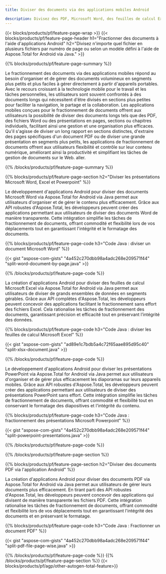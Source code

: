 ```yaml
---
title: Diviser des documents via des applications mobiles Android 

description: Divisez des PDF, Microsoft Word, des feuilles de calcul Excel et des présentations PowerPoint via votre application Android. Divisez le document par numéro de page ou selon un modèle prédéfini.
---
```


{{< blocks/products/pf/feature-page-wrap >}}
{{< blocks/products/pf/feature-page-header h1="Fractionner des documents à l'aide d'applications Android" h2="Divisez n'importe quel fichier en plusieurs fichiers par numéro de page ou selon un modèle défini à l'aide de Aspose.Total for Android via Java." >}}

{{% blocks/products/pf/feature-page-summary %}}

Le fractionnement des documents via des applications mobiles répond au besoin d'organiser et de gérer des documents volumineux en segments plus petits et plus faciles à gérer directement à partir d'appareils portables. Avec le recours croissant à la technologie mobile pour le travail et les tâches personnelles, les utilisateurs sont souvent confrontés à des documents longs qui nécessitent d'être divisés en sections plus petites pour faciliter la navigation, le partage et la collaboration. Les applications mobiles conçues pour le fractionnement de documents offrent aux utilisateurs la possibilité de diviser des documents longs tels que des PDF, des fichiers Word ou des présentations en pages, sections ou chapitres individuels, facilitant ainsi une gestion et une organisation plus efficaces. Qu'il s'agisse de diviser un long rapport en sections distinctes, d'extraire des pages spécifiques d'un document PDF ou de diviser une grande présentation en segments plus petits, les applications de fractionnement de documents offrent aux utilisateurs flexibilité et contrôle sur leur contenu numérique, améliorant ainsi la productivité et simplifiant les tâches de gestion de documents sur le Web. aller.

{{% /blocks/products/pf/feature-page-summary  %}}

{{% blocks/products/pf/feature-page-section  h2="Diviser les présentations Microsoft Word, Excel et Powerpoint" %}}

Le développement d'applications Android pour diviser des documents Microsoft Word via Aspose.Total for Android via Java permet aux utilisateurs d'organiser et de gérer le contenu plus efficacement. Grâce aux API robustes d'Aspose.Total, les développeurs peuvent créer des applications permettant aux utilisateurs de diviser des documents Word de manière transparente. Cette intégration simplifie les tâches de fractionnement de documents, offrant commodité et flexibilité lors de vos déplacements tout en garantissant l'intégrité et le formatage des documents.

{{% blocks/products/pf/feature-page-code h3="Code Java : diviser un document Microsoft Word" %}}

{{< gist "aspose-com-gists" "4a452c270dbb98a4adc268e209571f44" "split-word-document-by-page.java" >}}

{{% /blocks/products/pf/feature-page-code  %}}

La création d'applications Android pour diviser des feuilles de calcul Microsoft Excel via Aspose.Total for Android via Java permet aux utilisateurs de diviser de grands ensembles de données en segments gérables. Grâce aux API complètes d'Aspose.Total, les développeurs peuvent concevoir des applications facilitant le fractionnement sans effort des fichiers Excel. Cela rationalise les tâches de fractionnement des documents, garantissant précision et efficacité tout en préservant l’intégrité des données.


{{% blocks/products/pf/feature-page-code h3="Code Java : diviser les feuilles de calcul Microsoft Excel" %}}

{{< gist "aspose-com-gists" "ad89e1c7bdb5a4c72f65aae895d95c40" "split-xlsx-document.java" >}}

{{% /blocks/products/pf/feature-page-code  %}}

Le développement d'applications Android pour diviser les présentations PowerPoint via Aspose.Total for Android via Java permet aux utilisateurs d'organiser et de gérer plus efficacement les diaporamas sur leurs appareils mobiles. Grâce aux API robustes d'Aspose.Total, les développeurs peuvent créer des applications permettant aux utilisateurs de diviser des présentations PowerPoint sans effort. Cette intégration simplifie les tâches de fractionnement de documents, offrant commodité et flexibilité tout en conservant le formatage des diapositives et l'intégrité du contenu.

{{% blocks/products/pf/feature-page-code h3="Code Java : fractionnement des présentations Microsoft Powerpoint" %}}

{{< gist "aspose-com-gists" "4a452c270dbb98a4adc268e209571f44" "split-powerpoint-presentations.java" >}}

{{% /blocks/products/pf/feature-page-code  %}}

{{% /blocks/products/pf/feature-page-section %}}

{{% blocks/products/pf/feature-page-section  h2="Diviser des documents PDF via l'application Android" %}}

La création d'applications Android pour diviser des documents PDF via Aspose.Total for Android via Java permet aux utilisateurs de gérer leurs documents plus efficacement. En tirant parti des API robustes d'Aspose.Total, les développeurs peuvent concevoir des applications qui divisent de manière transparente les fichiers PDF. Cette intégration rationalise les tâches de fractionnement de documents, offrant commodité et flexibilité lors de vos déplacements tout en garantissant l'intégrité des documents et en préservant le formatage.

{{% blocks/products/pf/feature-page-code h3="Code Java : Fractionner un document PDF" %}}

{{< gist "aspose-com-gists" "4a452c270dbb98a4adc268e209571f44" "split-pdf-file-page-wise.java" >}}

{{% /blocks/products/pf/feature-page-code  %}}
{{% /blocks/products/pf/feature-page-section %}}
{{< blocks/products/pf/agp/other-autogen-total-feature>}}